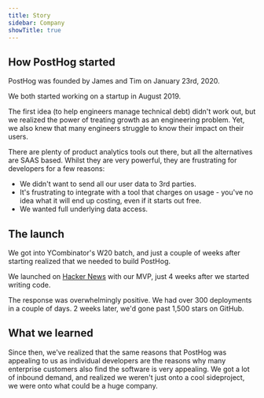 ```yaml
---
title: Story
sidebar: Company
showTitle: true
---
```


## How PostHog started
PostHog was founded by James and Tim on January 23rd, 2020.

We both started working on a startup in August 2019.

The first idea (to help engineers manage technical debt) didn't work out, but we realized the power of treating growth as an engineering problem. Yet, we also knew that many engineers struggle to know their impact on their users.

There are plenty of product analytics tools out there, but all the alternatives are SAAS based. Whilst they are very powerful, they are frustrating for developers for a few reasons:

* We didn't want to send all our user data to 3rd parties.
* It's frustrating to integrate with a tool that charges on usage - you've no idea what it will end up costing, even if it starts out free.
* We wanted full underlying data access.

## The launch

We got into YCombinator's W20 batch, and just a couple of weeks after starting realized that we needed to build PostHog.

We launched on [Hacker News](https://news.ycombinator.com/item?id=22376732) with our MVP, just 4 weeks after we started writing code.

The response was overwhelmingly positive. We had over 300 deployments in a couple of days. 2 weeks later, we'd gone past 1,500 stars on GitHub.

## What we learned

Since then, we've realized that the same reasons that PostHog was appealing to us as individual developers are the reasons why many enterprise customers also find the software is very appealing. We got a lot of inbound demand, and realized we weren't just onto a cool sideproject, we were onto what could be a huge company.
